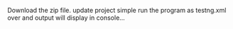 Download the zip file.
update project
simple run the program as testng.xml
over and output will display in console...
